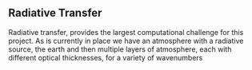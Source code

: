 ## Radiative Transfer

Radiative transfer, provides the largest computational challenge for this project. As is currently in place we have an atmosphere with a radiative source, the earth and then multiple layers of atmosphere, each with different optical thicknesses, for a variety of wavenumbers